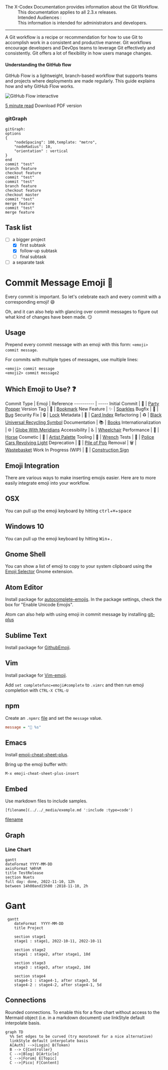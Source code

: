 <dl>
  <dt>The X-Codex Documentation provides information about the Git Workflow.</dt>
  <dd><span class="iconify" data-icon="mdi:cube-scan" data-width="18px" data-height="18px"></span> This documentation applies to all 2.3.x releases.</dd>
  <dd><span class="iconify" data-icon="mdi:account-multiple" data-width="18px" data-height="18px"></span> Intended Audiences :</dd>
  <dd>This information is intended for administrators and developers.</dd>
</dl>

---

A Git workflow is a recipe or recommendation for how to use Git to accomplish work in a consistent and 
productive manner. Git workflows encourage developers and DevOps teams to leverage Git effectively and 
consistently. Git offers a lot of flexibility in how users manage changes.

#### Understanding the GitHub flow

GitHub Flow is a lightweight, branch-based workflow that supports teams and projects where deployments are made regularly. This guide explains how and why GitHub Flow works.

![GitHub Flow interactive](../../_media/github-flow.png "GitHub Flow interactive")

 [5 minute read](https://guides.github.com/introduction/flow/)
 Download PDF version


### gitGraph

```mermaid
gitGraph:
options
{
    "nodeSpacing": 100,template: "metro",
    "nodeRadius": 10,
    "orientation" : vertical
}
end
commit "test"
branch feature
checkout feature
commit "test"
commit "test"
branch feature
checkout feature
checkout master
commit "test"
merge feature
commit "test"
merge feature
```

## Task list

- [ ] a bigger project
  - [x] first subtask
  - [x] follow-up subtask
  - [ ] final subtask
- [ ] a separate task

# Commit Message Emoji 👋

Every commit is important.
So let's celebrate each and every commit with a corresponding emoji! 😄

Oh, and it can also help with glancing over commit messages to figure out
what kind of changes have been made. 😏

## Usage

Prepend every commit message with an emoji with this form:
`<emoji> commit message`.

For commits with multiple types of messages, use multiple lines:
```
<emoji> commit message
<emoji2> commit message2
```

## Which Emoji to Use? ❓

Commit Type | Emoji | Reference
----------  | -----
Initial Commit |  🎉 | [Party Popper](http://emojipedia.org/party-popper/)
Version Tag | 🔖 |  [Bookmark](http://emojipedia.org/bookmark/)
New Feature | ✨ |  [Sparkles](http://emojipedia.org/sparkles/)
Bugfix | 🐛 |  [Bug](http://emojipedia.org/bug/)
Security Fix | 🔒 |  [Lock](https://emojipedia.org/lock/)
Metadata | 📇 |  [Card Index](http://emojipedia.org/card-index/)
Refactoring | ♻ |  [Black Universal Recycling Symbol](http://emojipedia.org/black-universal-recycling-symbol/)
Documentation | 📚 |  [Books](http://emojipedia.org/books/)
Internationalization | 🌐 |  [Globe With Meridians](http://emojipedia.org/globe-with-meridians/)
Accessibility | ♿ |  [Wheelchair](https://emojipedia.org/wheelchair-symbol/)
Performance | 🐎 |  [Horse](http://emojipedia.org/horse/)
Cosmetic | 🎨 |  [Artist Palette](http://emojipedia.org/artist-palette/)
Tooling | 🔧 |  [Wrench](http://emojipedia.org/wrench/)
Tests | 🚨 |  [Police Cars Revolving Light](http://emojipedia.org/police-cars-revolving-light/)
Deprecation | 💩 |  [Pile of Poo](http://emojipedia.org/pile-of-poo/)
Removal | 🗑 |  [Wastebasket](http://emojipedia.org/wastebasket/)
Work In Progress (WIP) | 🚧 |  [Construction Sign](http://emojipedia.org/construction-sign/)


## Emoji Integration

There are various ways to make inserting emojis easier.
Here are to more easily integrate emoji into your workflow.

## OSX

You can pull up the emoji keyboard by hitting <kbd>ctrl</kbd>+<kbd>⌘</kbd>+<kbd>space</kbd>

## Windows 10

You can pull up the emoji keyboard by hitting <kbd>Win</kbd>+<kbd>.</kbd>

## Gnome Shell

You can show a list of emoji to copy to your system clipboard using the [Emoji Selector](https://extensions.gnome.org/extension/1162/emoji-selector/) Gnome extension.

## Atom Editor

Install package for [autocomplete-emojis](https://atom.io/packages/autocomplete-emojis).
In the package settings, check the box for "Enable Unicode Emojis".

Atom can also help with using emoji in commit message by installing [git-plus](https://atom.io/packages/git-plus)

## Sublime Text

Install package for [GithubEmoji](https://github.com/akatopo/GithubEmoji).

## Vim 

Install package for [Vim-emoji](https://github.com/junegunn/vim-emoji#installation).

Add `set completefunc=emoji#complete` to `.vimrc` and then run emoji completion with `CTRL-X CTRL-U`

## npm

Create an `.npmrc` [file](https://docs.npmjs.com/files/npmrc) and set the `message` value.
```ini
message = "🔖 %s"
```

## Emacs

Install [emoji-cheat-sheet-plus](https://github.com/syl20bnr/emacs-emoji-cheat-sheet-plus).

Bring up the emoji buffer with:

```
M-x emoji-cheat-sheet-plus-insert
```

## Embed

Use markdown files to include samples.

```
[filename](../../_media/exemple.md ':include :type=code')
```

[filename](../../_media/exemple.md ':include :type=code')


## Graph


### Line Chart

```mermaid
gantt
dateFormat YYYY-MM-DD
axisFormat %Hh%M
title TestRelease
section Nuets
full day: done, 2022-11-10, 12h
between 14h00and15h00 :2018-11-10, 2h
```

# Gant

```mermaid
 gantt
    dateFormat  YYYY-MM-DD
    title Project

    section stage1
    stage1 : stage1, 2022-10-11, 2022-10-11

    section stage2
    stage1 : stage2, after stage1, 10d

    section stage3
    stage3 : stage3, after stage2, 10d

    section stage4
    stage4-1 : stage4-1, after stage3, 5d
    stage4-2 : stage4-2, after stage4-1, 5d
```

## Connections

Rounded connections. To enable this for a flow chart without access to the Mermaid object (i.e. in a markdown document) use linkStyle default interpolate basis.

```mermaid
graph TD
  %% Set edges to be curved (try monotoneX for a nice alternative)
  linkStyle default interpolate basis
  A[Auth] -->|Login| B(Token)
  B --> C{Controller}
  C -->|Blog| D[Article]
  C -->|Forum| E[Topic]
  C -->|Pico| F[Content]
``` 

<script>
var callback = function(){
    alert('A callback was triggered');
}
<script>